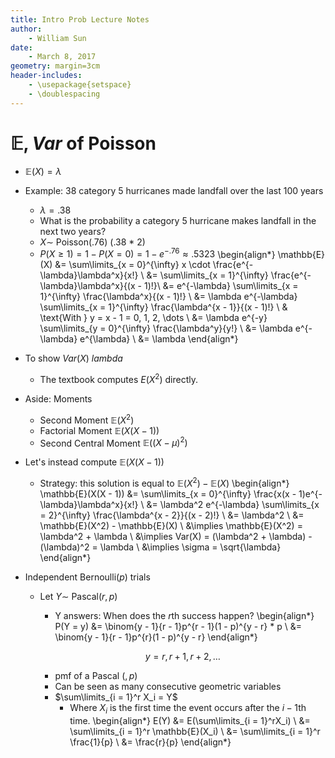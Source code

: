 ```yaml
---
title: Intro Prob Lecture Notes
author:
    - William Sun
date:
    - March 8, 2017
geometry: margin=3cm
header-includes:
    - \usepackage{setspace}
    - \doublespacing
---
```

# $\mathbb{E}, Var$ of Poisson
- $\mathbb{E}(X) = \lambda$
- Example: 38 category 5 hurricanes made landfall over the last 100 years
	- $\lambda = .38$
	- What is the probability a category 5 hurricane makes landfall in the next two years?
	- $X \sim$ Poisson(.76) (.38 * 2)
	- $P(X \geq 1) = 1 - P(X = 0) = 1 - e^{-.76} \approx .5323$ 
	\begin{align*}
		\mathbb{E}(X) &= \sum\limits_{x = 0}^{\infty} x \cdot \frac{e^{-\lambda}\lambda^x}{x!} \\
		&= \sum\limits_{x = 1}^{\infty} \frac{e^{-\lambda}\lambda^x}{(x - 1)!}\\
		&= e^{-\lambda} \sum\limits_{x = 1}^{\infty} \frac{\lambda^x}{(x - 1)!} \\
		&= \lambda e^{-\lambda} \sum\limits_{x = 1}^{\infty} \frac{\lambda^{x - 1}}{(x - 1)!} \\
		& \text{With } y = x - 1 = 0, 1, 2, \dots \\
		&= \lambda e^{-y} \sum\limits_{y = 0}^{\infty} \frac{\lambda^y}{y!} \\
		&= \lambda e^{-\lambda} e^{\lambda} \\
		&= \lambda
	\end{align*}
- To show $Var(X) \ lambda$
    - The textbook computes $E(X^2)$ directly.
- Aside: Moments
    - Second Moment $\mathbb{E}(X^2)$
    - Factorial Moment $\mathbb{E}(X(X - 1))$
    - Second Central Moment  $\mathbb{E}((X - \mu)^2)$
- Let's instead compute $\mathbb{E}(X(X - 1))$
    - Strategy: this solution is equal to $\mathbb{E}(X^2) - \mathbb{E}(X)$
    \begin{align*}
        \mathbb{E}(X(X - 1)) &= \sum\limits_{x = 0}^{\infty} \frac{x(x - 1)e^{-\lambda}\lambda^x}{x!} \\
        &= \lambda^2 e^{-\lambda} \sum\limits_{x = 2}^{\infty} \frac{\lambda^{x - 2}}{(x - 2)!} \\
        &= \lambda^2 \\
        &= \mathbb{E}(X^2) - \mathbb{E}(X) \\
        &\implies \mathbb{E}(X^2) = \lambda^2 + \lambda \\
        &\implies Var(X) = (\lambda^2 + \lambda) - (\lambda)^2 = \lambda \\
        &\implies  \sigma = \sqrt{\lambda}
    \end{align*}

- Independent Bernoulli($p$) trials
    - Let $Y \sim$ Pascal($r, p$)
        - Y answers: When does the $r$th success happen?
        \begin{align*}
        P(Y = y) &= \binom{y - 1}{r - 1}p^{r - 1}(1 - p)^{y - r} * p \\
        &= \binom{y - 1}{r - 1}p^{r}(1 - p)^{y - r}
        \end{align*}

        $$y = r, r + 1, r + 2, \dots$$
        - pmf of a Pascal ($, p$)
        - Can be seen as many consecutive geometric variables
        - $\sum\limits_{i = 1}^r X_i = Y$
            - Where $X_i$ is the first time the event occurs after the $i - 1$th time.
                \begin{align*}
                    E(Y) &= E(\sum\limits_{i = 1}^rX_i) \\
                    &= \sum\limits_{i = 1}^r \mathbb{E}(X_i) \\
                    &= \sum\limits_{i = 1}^r \frac{1}{p} \\
                    &= \frac{r}{p}
                \end{align*}
